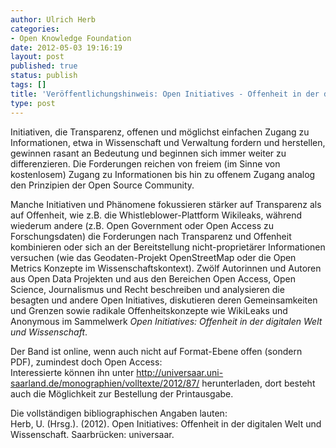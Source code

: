 ```yaml
---
author: Ulrich Herb
categories:
- Open Knowledge Foundation
date: 2012-05-03 19:16:19
layout: post
published: true
status: publish
tags: []
title: 'Veröffentlichungshinweis: Open Initiatives - Offenheit in der digitalen Welt und Wissenschaft'
type: post
---
```


Initiativen, die Transparenz, offenen und möglichst einfachen Zugang zu Informationen, etwa in Wissenschaft und Verwaltung fordern und herstellen, gewinnen rasant an Bedeutung und beginnen sich immer weiter zu differenzieren. Die Forderungen reichen von freiem (im Sinne von kostenlosem) Zugang zu Informationen bis hin zu offenem Zugang analog den Prinzipien der Open Source Community.

Manche Initiativen und Phänomene fokussieren stärker auf Transparenz als auf Offenheit, wie z.B. die Whistleblower-Plattform Wikileaks, während wiederum andere (z.B. Open Government oder Open Access zu Forschungsdaten) die Forderungen nach Transparenz und Offenheit kombinieren oder sich an der Bereitstellung nicht-proprietärer Informationen versuchen (wie das Geodaten-Projekt OpenStreetMap oder die Open Metrics Konzepte im Wissenschaftskontext). Zwölf Autorinnen und Autoren aus Open Data Projekten und aus den Bereichen Open Access, Open Science, Journalismus und Recht beschreiben und analysieren die besagten und andere Open Initiatives, diskutieren deren Gemeinsamkeiten und Grenzen sowie radikale Offenheitskonzepte wie WikiLeaks und Anonymous im Sammelwerk _Open Initiatives: Offenheit in der digitalen Welt und Wissenschaft_.

Der Band ist online, wenn auch nicht auf Format-Ebene offen (sondern PDF), zumindest doch Open Access:  
Interessierte können ihn unter <http://universaar.uni-saarland.de/monographien/volltexte/2012/87/> herunterladen, dort besteht auch die Möglichkeit zur Bestellung der Printausgabe.

Die vollständigen bibliographischen Angaben lauten:  
Herb, U. (Hrsg.). (2012). Open Initiatives: Offenheit in der digitalen Welt und Wissenschaft. Saarbrücken: universaar.

 